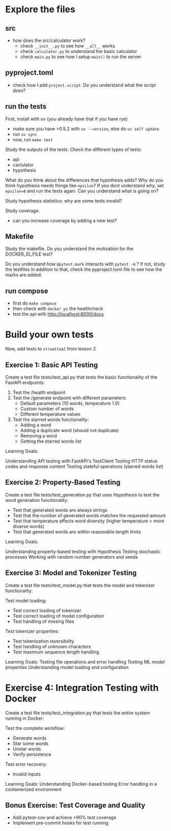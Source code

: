 # Explore the files
## src
- how does the src/calculator work?
    - check `__init__.py` to see how `__all__` works
    - check `calculator.py` to understand the basic calculator 
    - check `main.py` to see how I setup `main()` to run the server 

## pyproject.toml
- check how I add `project.script`. Do you understand what the script does?

## run the tests
First, install with uv (you already have that if you have rye)
- make sure you have >0.5.2 with `uv --version`, else do `uv self update`
- run `uv sync`
- now, run `make test`

Study the outputs of the tests. Check the different types of tests: 
- api
- caclulator
- hypothesis

What do you think about the differences that hypothesis adds?
Why do you think hypothesis needs things like `epsilon`? If you dont understand why, set `epsilon=0` and run the tests again.
Can you understand what is going on?

Study hypothesis statistics: why are some tests invalid?

Study coverage. 
- can you increase coverage by adding a new test?

## Makefile
Study the makefile. 
Do you understand the motivation for the DOCKER_ID_FILE test?

Do you understand how `@pytest.mark` interacts with `pytest -m` ? 
If not, study the testfiles 
In addition to that, check the pyproject.toml file to see how the marks are added.

## run compose
- first do `make compose`
- then check with `docker ps` the healthcheck
- test the api with [http://localhost:8000/docs](http://localhost:8000/docs)
# Build your own tests
Now, add tests to `straattaal` from lesson 2

## Exercise 1: Basic API Testing
Create a test file tests/test_api.py that tests the basic functionality of the FastAPI endpoints:

1. Test the /health endpoint
2. Test the /generate endpoint with different parameters:
    - Default parameters (10 words, temperature 1.0)
    - Custom number of words
    - Different temperature values
3. Test the starred words functionality:
    - Adding a word
    - Adding a duplicate word (should not duplicate)
    - Removing a word
    - Getting the starred words list

Learning Goals:

Understanding API testing with FastAPI's TestClient
Testing HTTP status codes and response content
Testing stateful operations (starred words list)

## Exercise 2: Property-Based Testing
Create a test file tests/test_generation.py that uses Hypothesis to test the word generation functionality:

- Test that generated words are always strings
- Test that the number of generated words matches the requested amount
- Test that temperature affects word diversity (higher temperature = more diverse words)
- Test that generated words are within reasonable length limits

Learning Goals:

Understanding property-based testing with Hypothesis
Testing stochastic processes
Working with random number generators and seeds

## Exercise 3: Model and Tokenizer Testing
Create a test file tests/test_model.py that tests the model and tokenizer functionality:

Test model loading:
- Test correct loading of tokenizer
- Test correct loading of model configuration
- Test handling of missing files

Test tokenizer properties:
- Test tokenization reversibility
- Test handling of unknown characters
- Test maximum sequence length handling

Learning Goals:
Testing file operations and error handling
Testing ML model properties
Understanding model loading and configuration

# Exercise 4: Integration Testing with Docker
Create a test file tests/test_integration.py that tests the entire system running in Docker:

Test the complete workflow:
- Generate words
- Star some words
- Unstar words
- Verify persistence

Test error recovery:
- Invalid inputs

Learning Goals:
Understanding Docker-based testing
Error handling in a containerized environment

## Bonus Exercise: Test Coverage and Quality
- Add pytest-cov and achieve >90% test coverage
- Implement pre-commit hooks for test running
